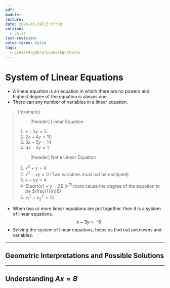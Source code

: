```yaml
---
pdf: 
module: 
lecture: 
date: 2024-03-19T23:37:00
version:
  - LA-24
last-revision: 
notes-taken: false
tags:
  - LinearAlgebra/LinearEquations
---
```

# System of Linear Equations

- A linear equation is an equation in which there are no powers and highest degree of the equation is always one.
- There can any number of variables in a linear equation.

> [!example] 
>> [!header] Linear Equation
> 1. $x - 3y = 5$
> 2. $2x + 4y = 10$
> 3. $3x + 5y = 14$
> 4. $4x - 3y = 1$
> 
>> [!header] Not a Linear Equation
> 1. $x^2 + y = 4$
> 2. $x^2 - xy = 0$ (Two variables must not be multipled)
> 3. $x - yz = 4$
> 4. $\sqrt{x} + y = 2$ ($n^{th}$ roots cause the degree of the equation to be $\frac{1}{n}$)
> 5. $x_1^2 + x_2^2 = 15$

- When two or more linear equations are put together, then it is a system of linear equations.
$$
\begin{equation}
x - 3y = -5 
\end{equation}
$$
- Solving the system of linear equations, helps us find out unknowns and variables.

---
## Geometric Interpretations and Possible Solutions


---
## Understanding $Ax = B$

